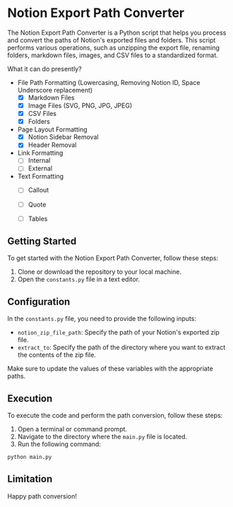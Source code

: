 # Notion Export Path Converter

The Notion Export Path Converter is a Python script that helps you process and convert the paths of Notion's exported files and folders. This script performs various operations, such as unzipping the export file, renaming folders, markdown files, images, and CSV files to a standardized format.

What it can do presently?

- File Path Formatting (Lowercasing, Removing Notion ID, Space Underscore replacement)
    - [x] Markdown Files
    - [x] Image Files (SVG, PNG, JPG, JPEG)
    - [x] CSV Files
    - [x] Folders
- Page Layout Formatting
    - [x] Notion Sidebar Removal
    - [x] Header Removal
- Link Formatting
    - [ ] Internal
    - [ ] External
- Text Formatting
    - [ ] Callout
    - [ ] Quote
    - [ ] Tables


## Getting Started

To get started with the Notion Export Path Converter, follow these steps:

1. Clone or download the repository to your local machine.
2. Open the `constants.py` file in a text editor.

## Configuration

In the `constants.py` file, you need to provide the following inputs:

- `notion_zip_file_path`: Specify the path of your Notion's exported zip file.
- `extract_to`: Specify the path of the directory where you want to extract the contents of the zip file.

Make sure to update the values of these variables with the appropriate paths.

## Execution

To execute the code and perform the path conversion, follow these steps:

1. Open a terminal or command prompt.
2. Navigate to the directory where the `main.py` file is located.
3. Run the following command:

```bash
python main.py
```

## Limitation



Happy path conversion!
